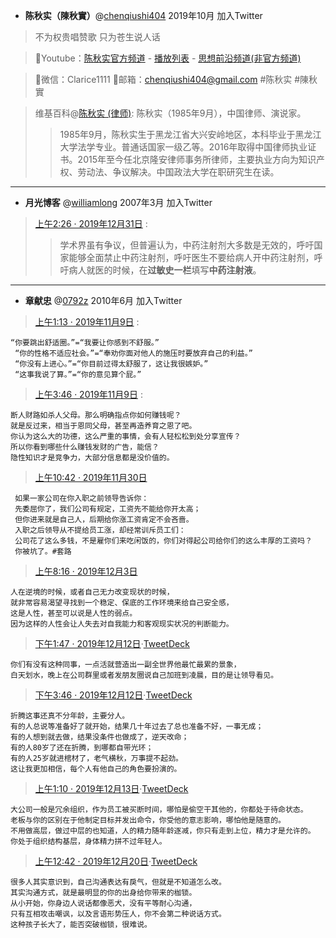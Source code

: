 - **陈秋实（陳秋實）**@[chenqiushi404](https://twitter.com/chenqiushi404) 2019年10月 加入Twitter
> 不为权贵唱赞歌 只为苍生说人话 

> 🔸Youtube：[陈秋实官方频道](https://www.youtube.com/channel/UCv361SF6FKznoGPKEFG9Yhw) - [播放列表](https://www.youtube.com/playlist?list=PLsSwILy9GzpoUQJVzB-Xs1Tw3_ZoH8eXo)  - [思想前沿频道(非官方频道)](https://www.youtube.com/channel/UCxa8KjsxEqLVMfxbyHlXH0w)   

> 🔸微信：Clarice1111 🔸邮箱：chenqiushi404@gmail.com #陈秋实 #陳秋實

> 
> 维基百科@[陈秋实 (律师)](https://zh.wikipedia.org/zh-sg/陈秋实_(律师)): 陈秋实（1985年9月），中国律师、演说家。
>> 1985年9月，陈秋实生于黑龙江省大兴安岭地区，本科毕业于黑龙江大学法学专业。普通话国家一级乙等。2016年取得中国律师执业证书。2015年至今任北京隆安律师事务所律师，主要执业方向为知识产权、劳动法、争议解决。中国政法大学在职研究生在读。

--------------------------------------------------------------
- **月光博客** @[williamlong](https://twitter.com/williamlong/) 2007年3月 加入Twitter
> [上午2:26 · 2019年12月31日](https://twitter.com/williamlong/status/1211835990081515521) :
>> 学术界虽有争议，但普遍认为，中药注射剂大多数是无效的，呼吁国家能够全面禁止中药注射剂，呼吁医生不要给病人开中药注射剂，呼吁病人就医的时候，在**过敏史一栏**填写**中药注射液**。

--------------------------------------------------------------

- **章献忠** @[0792z](https://twitter.com/0792z/) 2010年6月 加入Twitter

> [上午1:13 · 2019年11月9日](https://twitter.com/0792z/status/1192973327184232449) :
```
“你要跳出舒适圈。”=“我要让你感到不舒服。”
 “你的性格不适应社会。”=“奉劝你面对他人的施压时要放弃自己的利益。”
 “你没有上进心。”=“你目前过得太舒服了，这让我很嫉妒。”
 “这事我说了算。”=“你的意见算个屁。”
```
> [上午3:46 · 2019年11月9日](https://twitter.com/0792z/status/1193011870212526080) :
```
断人财路如杀人父母。那么明确指点你如何赚钱呢？
就是反过来，相当于恩同父母，甚至再造养育之恩了吧。
你认为这么大的功德，这么严重的事情，会有人轻松松到处分享宣传？
所以你看到哪些什么赚钱发财的广告，能信？
隐性知识才是竞争力，大部分信息都是没价值的。
```
> [上午10:42 · 2019年11月30日](https://twitter.com/0792z/status/1200606115823644672)
```
 如果一家公司在你入职之前领导告诉你：
 先委屈你了，我们公司有规定，工资先不能给你开太高；
 但你进来就是自己人，后期给你涨工资肯定不会吝啬。
 入职之后领导从不提给员工涨，却经常训斥员工们：
 公司花了这么多钱，不是雇你们来吃闲饭的，你们对得起公司给你们的这么丰厚的工资吗？
 你被坑了。#套路
```
> [上午8:16 · 2019年12月3日](https://twitter.com/0792z/status/1201777176665739265)
```
人在逆境的时候，或者自己无力改变现状的时候，
就非常容易渴望寻找到一个稳定、保底的工作环境来给自己安全感，
这是人性，甚至可以说是人性的弱点。
因为这样的人性会让人失去对自我能力和客观现实状况的判断能力。
```
> [下午1:47 · 2019年12月12日](https://twitter.com/0792z/status/1205121877108305921)·[TweetDeck](https://help.twitter.com/using-twitter/how-to-tweet#source-labels)
```
你们有没有这种同事，一点活就营造出一副全世界他最忙最累的景象，
白天划水，晚上在公司群里或者发朋友圈说自己加班到凌晨，目的是让领导看见。
```
> [下午3:46 · 2019年12月12日](https://twitter.com/0792z/status/1205151824501559296)·[TweetDeck](https://help.twitter.com/using-twitter/how-to-tweet#source-labels)
```
折腾这事还真不分年龄，主要分人。
有的人总说等准备好了就开始，结果几十年过去了总也准备不好，一事无成；
有的人想到就去做，结果没条件也做成了，逆天改命；
有的人80岁了还在折腾，到哪都自带光环；
有的人25岁就进棺材了，老气横秋，万事提不起劲。
这让我更加相信，每个人有他自己的角色要扮演的。
```
> [上午1:10 · 2019年12月13日](https://twitter.com/0792z/status/1205293759639912448)·[TweetDeck](https://help.twitter.com/using-twitter/how-to-tweet#source-labels)
```
大公司一般是冗余组织，作为员工被买断时间，哪怕是偷空干其他的，你都处于待命状态。
老板与你的区别在于他制定目标并发出命令，你受他的意志影响，哪怕他是随意的。
不用做高层，做过中层的也知道，人的精力随年龄逐减，你只有走到上位，精力才是允许的。
你处于组织结构基层，身体精力拼不过年轻人。
```
> [上午12:42 · 2019年12月20日](https://twitter.com/0792z/status/1207823428268388352)·[TweetDeck](https://help.twitter.com/using-twitter/how-to-tweet#source-labels)
```
很多人其实意识到，自己沟通表达有戾气，但就是不知道怎么改。
其实沟通方式，就是最明显的你的出身给你带来的枷锁。
从小开始，你身边人说话都像恶犬，没有平等耐心沟通，
只有互相攻击嘲讽，以及言语形势压人，你不会第二种说话方式。
这种孩子长大了，能否突破枷锁，很难说。
```
